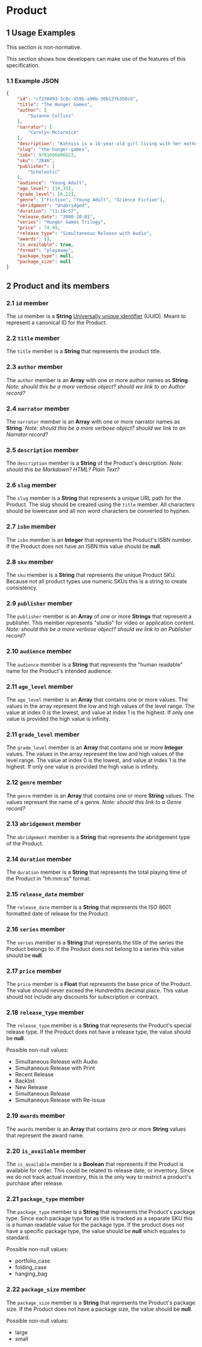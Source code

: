 # Product

## 1 Usage Examples
This section is non-normative.

This section shows how developers can make use of the features of this specification.

### 1.1 Example JSON

```json
{
    "id": "cf230493-3c8c-459b-a99b-30b137b350cd",
    "title": "The Hunger Games",
    "author": [
        "Suzanne Collins"
    ],
    "narrator": [
        "Carolyn McCormick"
    ],
    "description": "Katniss is a 16-year-old girl living with her mother and younger sister in the poorest district of Panem, the remains of what used be the United States. Long ago the districts waged war on the Capitol and were defeated. As part of the surrender terms, each district agreed to send one boy and one girl to appear in an annual televised event called, \"The Hunger Games.\" The terrain, rules, and level of audience participation may change but one thing is constant: kill or be killed. When Kat's sister is chosen by lottery, Kat steps up to go in her place. You can also buy this title as part of a series collection. Please search \"Hunger Games Trilogy\" to buy the entire series at a discounted rate!",
    "slug": "the-hunger-games",
    "isbn": 9781606406823,
    "sku": "2846",
    "publisher": [
        "Scholastic"
    ],
    "audience": "Young Adult",
    "age_level": [18,35],
    "grade_level": [6,12],
    "genre": ["Fiction", "Young Adult", "Science Fiction"],
    "abridgment": "Unabridged",
    "duration": "11:10:57",
    "release_date": "2008-10-01",
    "series": "Hunger Games Trilogy",
    "price" : 74.99,
    "release_type": "Simultaneous Release with Audio",
    "awards": [],
    "is_available": true,
    "format": "playaway",
    "package_type": null,
    "package_size": null
}
```

## 2 Product and its members

### 2.1 `id` member
The `id` member is a __String__ [Universally unique identifier](https://en.wikipedia.org/wiki/Universally_unique_identifier) (UUID). Meant to represent a canonical ID for the Product.

### 2.2 `title` member
The `title` member is a __String__ that represents the product title.

### 2.3 `author` member
The `author` member is an __Array__ with one or more author names as __String__.
_Note: should this be a more verbose object? should we link to an Author record?_

### 2.4 `narrator` member
The `narrator` member is an __Array__ with one or more narrator names as __String__.
_Note: should this be a more verbose object? should we link to an Narrator record?_

### 2.5 `description` member
The `description` member is a __String__ of the Product's description.
_Note: should this be Markdown? HTML? Plain Text?_

### 2.6 `slug` member
The `slug` member is a __String__ that represents a unique URL path for the Product. The slug should be created using the `title` member. All characters should be lowercase and all non word characters be converted to hyphen.

### 2.7 `isbn` member
The `isbn` member is an __Integer__ that represents the Product's ISBN number. If the Product does not have an ISBN this value should be __null__.

### 2.8 `sku` member
The `sku` member is a __String__ that represents the unique Product SKU. Because not all product types use numeric SKUs this is a string to create consistency.

### 2.9 `publisher` member
The `publisher` member is an __Array__ of one or more __Strings__ that represent a publisher. This member represents "studio" for video or application content.
_Note: should this be a more verbose object? should we link to an Publisher record?_

### 2.10 `audience` member
The `audience` member is a __String__ that represents the "human readable" name for the Product's intended audience.

### 2.11 `age_level` member
The `age_level` member is an __Array__ that contains one or more values. The values in the array represent the low and high values of the level range. The value at index 0 is the lowest, and value at index 1 is the highest. If only one value is provided the high value is infinity.

### 2.11 `grade_level` member
The `grade_level` member is an __Array__ that contains one or more __Integer__ values. The values in the array represent the low and high values of the level range. The value at index 0 is the lowest, and value at index 1 is the highest. If only one value is provided the high value is infinity.

### 2.12 `genre` member
The `genre` member is an __Array__ that contains one or more __String__ values. The values represent the name of a genre.
_Note: should this link to a Genre record?_

### 2.13 `abridgement` member
The `abridgement` member is a __String__ that represents the abridgement type of the Product.

### 2.14 `duration` member
The `duration` member is a __String__ that represents the total playing time of the Product in "hh:mm:ss" format.

### 2.15 `release_date` member
The `release_date` member is a __String__ that represents the ISO 8601 formatted date of release for the Product.

### 2.16 `series` member
The `series` member is a __String__ that represents the title of the series the Product belongs to. If the Product does not belong to a series this value should be __null__.

### 2.17 `price` member
The `price` member is a __Float__ that represents the base price of the Product. The value should never exceed the Hundredths decimal place. This value should not include any discounts for subscription or contract.

### 2.18 `release_type` member
The `release_type` member is a __String__ that represents the Product's special release type. If the Product does not have a release type, the value should be __null__.

Possible non-null values:

- Simultaneous Release with Audio
- Simultaneous Release with Print
- Recent Release
- Backlist
- New Release
- Simultaneous Release
- Simultaneous Release with Re-Issue

### 2.19 `awards` member
The `awards` member is an __Array__ that contains zero or more __String__ values that represent the award name.

### 2.20 `is_available` member
The `is_available` member is a __Boolean__ that represents if the Product is available for order. This could be related to release date, or inventory. Since we do not track actual inventory, this is the only way to restrict a product's purchase after release.

### 2.21 `package_type` member
The `package_type` member is a __String__ that represents the Product's package type. Since each package type for as title is tracked as a separate SKU this is a human readable value for the package type. If the product does not have a specific package type, the value should be __null__ which equates to standard.

Possible non-null values:

- portfolio_case
- folding_case
- hanging_bag

### 2.22 `package_size` member
The `package_size` member is a __String__ that represents the Product's package size. If the Product does not have a package size, the value should be __null__.

Possible non-null values:

- large
- small

